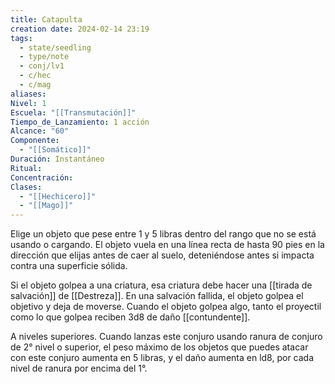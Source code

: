 ```yaml
---
title: Catapulta
creation date: 2024-02-14 23:19
tags:
  - state/seedling
  - type/note
  - conj/lv1
  - c/hec
  - c/mag
aliases: 
Nivel: 1
Escuela: "[[Transmutación]]"
Tiempo_de_Lanzamiento: 1 acción
Alcance: "60"
Componente:
  - "[[Somático]]"
Duración: Instantáneo
Ritual: 
Concentración: 
Clases:
  - "[[Hechicero]]"
  - "[[Mago]]"
---
```

Elige un objeto que pese entre 1 y 5 libras dentro del rango que no se está usando o cargando. El objeto vuela en una línea recta de hasta 90 pies en la dirección que elijas antes de caer al suelo, deteniéndose antes si impacta contra una superficie sólida. 

Si el objeto golpea a una criatura, esa criatura debe hacer una [[tirada de salvación]] de [[Destreza]]. En una salvación fallida, el objeto golpea el objetivo y deja de moverse. Cuando el objeto golpea algo, tanto el proyectil como lo que golpea reciben 3d8 de daño [[contundente]].

A niveles superiores. Cuando lanzas este conjuro usando ranura de conjuro de 2° nivel o superior, el peso máximo de los objetos que puedes atacar con este conjuro aumenta en 5 libras, y el daño aumenta en ld8, por cada nivel de ranura por encima del 1°.